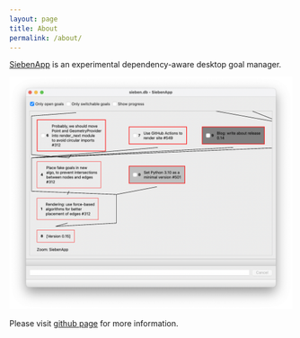 ```yaml
---
layout: page
title: About
permalink: /about/
---
```


[SiebenApp][SiebenApp] is an experimental dependency-aware desktop goal manager.

![overview](images/main.png)

Please visit [github page][SiebenApp] for more information.

[SiebenApp]: https://github.com/ahitrin/SiebenApp
